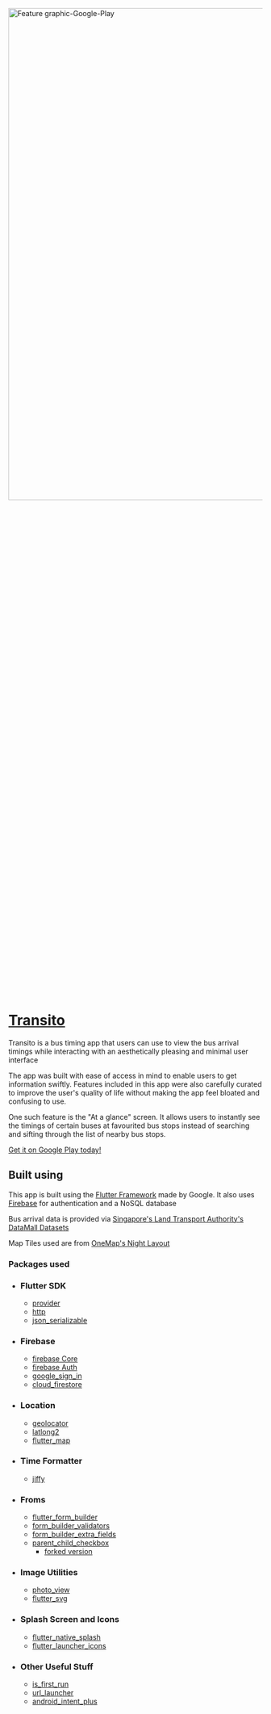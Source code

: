 [<img width="1024" height="50%" alt="Feature graphic-Google-Play" src="https://user-images.githubusercontent.com/79391172/199914846-fa2832b8-87ec-4cbe-b637-291261cfd977.png">](https://play.google.com/store/apps/details?id=com.tnitish.transito)

# [Transito](https://play.google.com/store/apps/details?id=com.tnitish.transito)

Transito is a bus timing app that users can use to view the bus arrival timings while interacting with an aesthetically pleasing and minimal user interface

The app was built with ease of access in mind to enable users to get information swiftly. Features included in this app were also carefully curated to improve the user's quality of life without making the app feel bloated and confusing to use.

One such feature is the "At a glance" screen. It allows users to instantly see the timings of certain buses at favourited bus stops instead of searching and sifting through the list of nearby bus stops.

[Get it on Google Play today!](https://play.google.com/store/apps/details?id=com.tnitish.transito)

## Built using

This app is built using the [Flutter Framework](https://flutter.dev/) made by Google. It also uses [Firebase](https://firebase.google.com/) for authentication and a NoSQL database

Bus arrival data is provided via [Singapore's Land Transport Authority's DataMall Datasets](https://datamall.lta.gov.sg/content/datamall/en.html)

Map Tiles used are from [OneMap's Night Layout](https://www.onemap.gov.sg/docs/maps/night.html)

### Packages used
* ### Flutter SDK
	* [provider](https://pub.dev/packages/provider)
	* [http](https://pub.dev/packages/http)
	* [json_serializable](https://pub.dev/packages/json_serializable)
* ### Firebase
	* [firebase Core](https://pub.dev/packages/firebase_core)
	* [firebase Auth](https://pub.dev/packages/firebase_auth)
	* [google_sign_in](https://pub.dev/packages/google_sign_in)
	* [cloud_firestore](https://pub.dev/packages/cloud_firestore)
* ### Location
	* [geolocator](https://pub.dev/packages/geolocator)
	* [latlong2](https://pub.dev/packages/latlong2)
	* [flutter_map](https://pub.dev/packages/flutter_map)
* ### Time Formatter
	* [jiffy](https://pub.dev/packages/jiffy)
* ### Froms
	* [flutter_form_builder](https://pub.dev/packages/flutter_form_builder)
	* [form_builder_validators](https://pub.dev/packages/form_builder_validators)
	* [form_builder_extra_fields](https://pub.dev/packages/form_builder_extra_fields)
	* [parent_child_checkbox](https://pub.dev/packages/parent_child_checkbox)
		* [forked version](https://github.com/TechSupportz/parent-child-checkbox)
* ### Image Utilities
	* [photo_view](https://pub.dev/packages/photo_view)
	* [flutter_svg](https://pub.dev/packages/flutter_svg)
* ### Splash Screen and Icons
	* [flutter_native_splash](https://pub.dev/packages/flutter_native_splash)
	* [flutter_launcher_icons](https://pub.dev/packages/flutter_launcher_icons)
* ### Other Useful Stuff
	* [is_first_run](https://pub.dev/packages/is_first_run)
	* [url_launcher](https://pub.dev/packages/url_launcher)
	* [android_intent_plus](https://pub.dev/packages/android_intent_plus)
